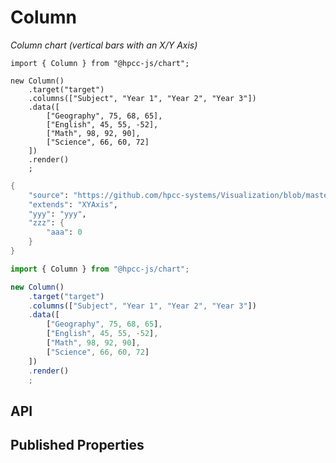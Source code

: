 # Column

_Column chart (vertical bars with an X/Y Axis)_

```sample-code
import { Column } from "@hpcc-js/chart";

new Column()
    .target("target")
    .columns(["Subject", "Year 1", "Year 2", "Year 3"])
    .data([
        ["Geography", 75, 68, 65],
        ["English", 45, 55, -52],
        ["Math", 98, 92, 90],
        ["Science", 66, 60, 72]
    ])
    .render()
    ;
```

```meta
{
    "source": "https://github.com/hpcc-systems/Visualization/blob/master/packages/website/src/Column.ts#L10",
    "extends": "XYAxis",
    "yyy": "yyy",
    "zzz": {
        "aaa": 0
    }
}
```

```javascript
import { Column } from "@hpcc-js/chart";

new Column()
    .target("target")
    .columns(["Subject", "Year 1", "Year 2", "Year 3"])
    .data([
        ["Geography", 75, 68, 65],
        ["English", 45, 55, -52],
        ["Math", 98, 92, 90],
        ["Science", 66, 60, 72]
    ])
    .render()
    ;
```

## API

## Published Properties
```@hpcc-js/chart:Column
```

